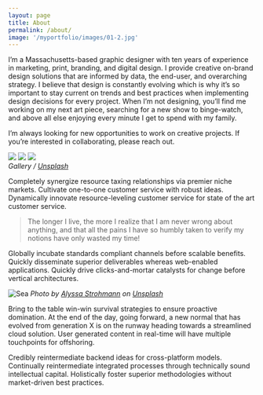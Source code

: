 ```yaml
---
layout: page
title: About
permalink: /about/
image: '/myportfolio/images/01-2.jpg'
---
```


I’m a Massachusetts-based graphic designer with ten years of experience in marketing, print, branding, and digital design. I provide creative on-brand design solutions that are informed by data, the end-user, and overarching strategy. I believe that design is constantly evolving which is why it’s so important to stay current on trends and best practices when implementing design decisions for every project. When I’m not designing, you’ll find me working on my next art piece, searching for a new show to binge-watch, and above all else enjoying every minute I get to spend with my family. 

I’m always looking for new opportunities to work on creative projects. If you’re interested in collaborating, please reach out. 

<div class="gallery-box">
  <div class="gallery">
    <img src="/myportfolio/images/100.jpg" loading="lazy">
    <img src="/myportfolio/images/105.jpg" loading="lazy">
    <img src="/myportfolio/images/103.jpg" loading="lazy">
  </div>
  <em>Gallery / <a href="https://unsplash.com/" target="_blank">Unsplash</a></em>
</div>

Completely synergize resource taxing relationships via premier niche markets. Cultivate one-to-one customer service with robust ideas. Dynamically innovate resource-leveling customer service for state of the art customer service.

> The longer I live, the more I realize that I am never wrong about anything, and that all the pains I have so humbly taken to verify my notions have only wasted my time!

Globally incubate standards compliant channels before scalable benefits. Quickly disseminate superior deliverables whereas web-enabled applications. Quickly drive clicks-and-mortar catalysts for change before vertical architectures.

![Sea]({{site.baseurl}}/images/106.jpg)
*Photo by [Alyssa Strohmann](https://unsplash.com/photos/2r2RUsEU1Aw) on [Unsplash](https://unsplash.com/)*

Bring to the table win-win survival strategies to ensure proactive domination. At the end of the day, going forward, a new normal that has evolved from generation X is on the runway heading towards a streamlined cloud solution. User generated content in real-time will have multiple touchpoints for offshoring.

Credibly reintermediate backend ideas for cross-platform models. Continually reintermediate integrated processes through technically sound intellectual capital. Holistically foster superior methodologies without market-driven best practices.